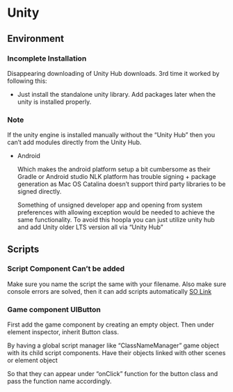 # Unity

## Environment

### Incomplete Installation

Disappearing downloading of Unity Hub downloads. 3rd time it worked by following this:

* Just install the standalone unity library. Add packages later when the unity is installed properly.

### Note

If the unity engine is installed manually without the “Unity Hub” then you can’t add modules directly from the Unity Hub.

* Android

  Which makes the android platform setup a bit cumbersome as their  Gradle or Android studio NLK platform has trouble signing + package generation as Mac OS Catalina doesn’t support third party libraries to be signed directly.

  Something of unsigned developer app and opening from system preferences with allowing exception would be needed to achieve the same functionality. To avoid this hoopla you can just utilize unity hub and add Unity older LTS version all via “Unity Hub”

## Scripts

### Script Component Can’t be added

Make sure you name the script the same with your filename. Also make sure console errors are solved, then it can add scripts automatically [SO Link](https://stackoverflow.com/questions/51713497/cant-add-script-component-because-the-script-class-cannot-be-found)

### Game component UIButton

First add the game component by creating an empty object. Then under element inspector, inherit Button class.

By having a global script manager like “ClassNameManager” game object with its child script components. Have their objects linked with other scenes or element object

So that they can appear under “onClick” function for the button class and pass the function name accordingly.

